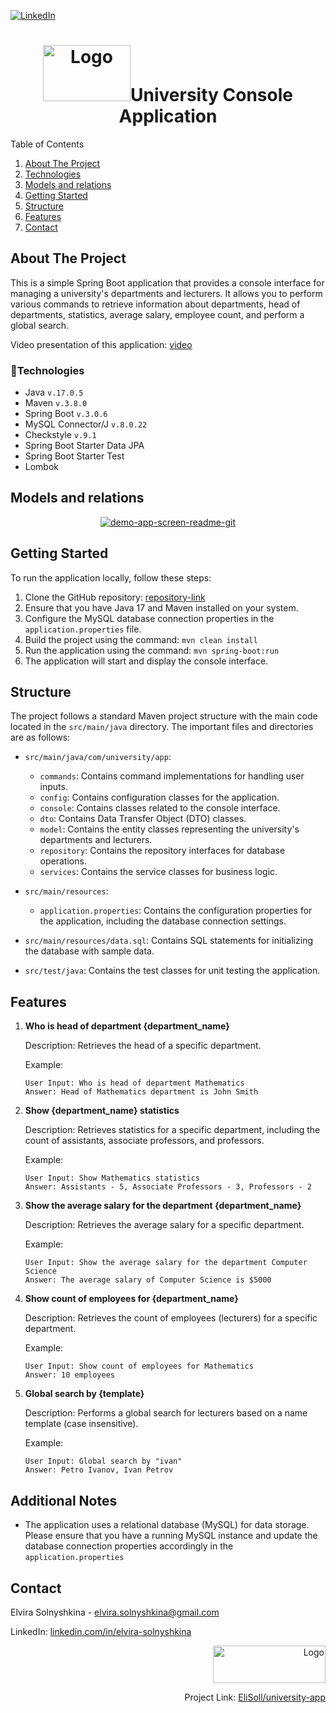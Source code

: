 [![LinkedIn][linkedin-shield]][linkedin-url]

<div align="center"><h1><img src="https://cdn-icons-png.flaticon.com/512/1183/1183669.png" alt="Logo" width="140" height="90">University Console Application</h1></div>
  <summary>Table of Contents</summary>
  <ol>
    <li>
      <a href="#about-the-project">About The Project</a></li>
 <li><a href="#technologies">Technologies</a></li>
    <li><a href="#models-and-relations">Models and relations</a></li>
    <li><a href="#getting-started">Getting Started</a></li>
    <li><a href="#structure">Structure</a></li>
    <li><a href="#features">Features</a></li>
    <li><a href="#contact">Contact</a></li>
  </ol>

## About The Project

This is a simple Spring Boot application that provides a console interface for managing a university's departments and lecturers. It allows you to perform various commands to retrieve information about departments, head of departments, statistics, average salary, employee count, and perform a global search.

Video presentation of this application: [video](https://www.loom.com/share/09c5a6df10d44925ad2d6bedcb644f01)
### 🔨Technologies

- Java  ```v.17.0.5 ```
- Maven ```v.3.8.0```
- Spring Boot ```v.3.0.6```
- MySQL Connector/J ```v.8.0.22```
- Checkstyle ```v.9.1```
- Spring Boot Starter Data JPA
- Spring Boot Starter Test
- Lombok

## Models and relations
<div align="center"><a href="https://i2.paste.pics/NY71Y.png"><img src="https://i2.paste.pics/NY71Y.png" alt="demo-app-screen-readme-git" border="0"></a></div>

## Getting Started
To run the application locally, follow these steps:

1. Clone the GitHub repository: [repository-link](https://github.com/EliSoll/university-app)
2. Ensure that you have Java 17 and Maven installed on your system.
3. Configure the MySQL database connection properties in the `application.properties` file.
4. Build the project using the command: `mvn clean install`
5. Run the application using the command: `mvn spring-boot:run`
6. The application will start and display the console interface.

## Structure

The project follows a standard Maven project structure with the main code located in the `src/main/java` directory. The important files and directories are as follows:

- `src/main/java/com/university/app`:
    - `commands`: Contains command implementations for handling user inputs.
    - `config`: Contains configuration classes for the application.
    - `console`: Contains classes related to the console interface.
    - `dto`: Contains Data Transfer Object (DTO) classes.
    - `model`: Contains the entity classes representing the university's departments and lecturers.
    - `repository`: Contains the repository interfaces for database operations.
    - `services`: Contains the service classes for business logic.

- `src/main/resources`:
    - `application.properties`: Contains the configuration properties for the application, including the database connection settings.

- `src/main/resources/data.sql`: Contains SQL statements for initializing the database with sample data.

- `src/test/java`: Contains the test classes for unit testing the application.

## Features
1. **Who is head of department {department_name}**

   Description: Retrieves the head of a specific department.

   Example:
   ```
   User Input: Who is head of department Mathematics
   Answer: Head of Mathematics department is John Smith
   ```

2. **Show {department_name} statistics**

   Description: Retrieves statistics for a specific department, including the count of assistants, associate professors, and professors.

   Example:
   ```
   User Input: Show Mathematics statistics
   Answer: Assistants - 5, Associate Professors - 3, Professors - 2
   ```

3. **Show the average salary for the department {department_name}**

   Description: Retrieves the average salary for a specific department.

   Example:
   ```
   User Input: Show the average salary for the department Computer Science
   Answer: The average salary of Computer Science is $5000
   ```

4. **Show count of employees for {department_name}**

   Description: Retrieves the count of employees (lecturers) for a specific department.

   Example:
   ```
   User Input: Show count of employees for Mathematics
   Answer: 10 employees
   ```

5. **Global search by {template}**

   Description: Performs a global search for lecturers based on a name template (case insensitive).

   Example:
   ```
   User Input: Global search by "ivan"
   Answer: Petro Ivanov, Ivan Petrov
   ```
## Additional Notes

- The application uses a relational database (MySQL) for data storage. Please ensure that you have a running MySQL instance and update the database connection properties accordingly in the `application.properties`

## Contact

Elvira Solnyshkina - elvira.solnyshkina@gmail.com

LinkedIn: [linkedin.com/in/elvira-solnyshkina](https://www.linkedin.com/in/elvira-solnyshkina-232958117/)
<div align="right"><img src="https://i.ibb.co/cJyzyTZ/629b7b077c5cd817694c3233.png" alt="Logo" width="180" height="60">

Project Link: [EliSoll/university-app](https://github.com/EliSoll/university-app)</div>

[linkedin-shield]: https://img.shields.io/badge/-LinkedIn-black.svg?style=for-the-badge&logo=linkedin&colorB=555
[linkedin-url]: https://www.linkedin.com/in/elvira-solnyshkina-232958117/
